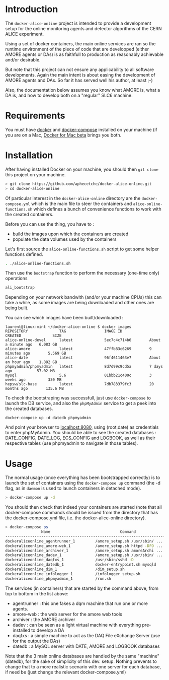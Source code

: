 # Introduction 

The `docker-alice-online` project is intended to provide a development setup
for the online monitoring agents and detector algorithms of the CERN ALICE 
experiment.

Using a set of docker containers, the main online services are ran so 
the runtime environment of the piece of code that are developped (either AMORE agents
 or DAs) is as faithfull to production as reasonably achievable and/or desirable.
 
 But note that this project can not ensure any applicability to all
  software developments. Again the main intent is about easing the development of
   AMORE agents and DAs. So far it has served well his author, at least ;-)

Also, the documentation below assumes you know what AMORE is, what a DA is, and
 how to develop both on a "regular" SLC6 machine.

# Requirements

You must have [docker](http://www.docker.com/products/docker) and [docker-compose](https://github.com/docker/compose/releases)
installed on your machine (if you are on a Mac, [Docker for Mac beta](https://download.docker.com/mac/beta/Docker.dmg)
brings you both.

# Installation 

After having installed Docker on your machine, you should then `git clone` this
 project on your machine.
 
```bash
> git clone https://github.com/aphecetche/docker-alice-online.git
> cd docker-alice-online
```

Of particular interest in the `docker-alice-online` directory are the `docker-compose.yml`
 which is the main file to steer the containers and `alice-online-functions.sh` which 
 defines a bunch of convenience functions to work with the created containers.

Before you can use the thing, you have to :

- build the images upon which the containers are created
- populate the data volumes used by the containers

Let's first
 source the `alice-online-functions.sh` script to get some helper functions defined.

```bash
. ./alice-online-functions.sh
```

Then use the `bootstrap` function to perform the necessary (one-time only) 
 operations

```bash
ali_bootstrap
```

Depending on your network bandwith (and/or your machine CPUs) this can take a while, 
 as some images are being downloaded and other ones are being built.

You can see which images have been built/downloaded :

```
laurent@linux-mint ~/docker-alice-online $ docker images
REPOSITORY              TAG                 IMAGE ID            CREATED              SIZE
alice-online-devel      latest              5ec7c4c714b6        About a minute ago   6.083 GB
alice-amore             latest              47ffb83c6269        9 minutes ago        5.569 GB
alice-date              latest              96f4611463e7        About an hour ago    1.882 GB
phpmyadmin/phpmyadmin   latest              8d7d99c9cd5a        7 days ago           57.02 MB
mysql                   5.6                 01bbb21c400c        3 weeks ago          330 MB
hepsw/slc-base          latest              7db783379fc3        20 months ago        135.6 MB
```

To check the bootstraping was successfull, just use `docker-compose` to launch the
 DB service, and also the `phpMyAdmin` service to get a peek into the created 
 databases.

```
docker-compose up -d datedb phpmyadmin
```

And point your browser to [localhost:8080](localhost:8080), using (root,date) as 
 credentials to enter phpMyAdmin. You should be able to see the created databases : 
 DATE_CONFIG, DATE_LOG, ECS_CONFIG and LOGBOOK, as well as their respective tables
 (use phpmyadmin to navigate in those tables).

# Usage 

The normal usage (once everything has been bootstrapped correctly) is to launch the set of containers 
using the `docker-compose up` command (the -d flag, as in `daemon` is 
used to launch containers in detached mode).
 
```bash
> docker-compose up -d
```

You should then check that indeed your containers are started (note that all 
docker-compose commands should be issued from the directory that has the docker-compose.yml
file, i.e. the docker-alice-online directory).

```bash
> docker-compose ps
                Name                               Command               State           Ports
------------------------------------------------------------------------------------------------------
dockeraliceonline_agentrunner_1         /amore_setup.sh /usr/sbin/ ...   Up
dockeraliceonline_amore-web_1           /amore_setup.sh httpd -DFO ...   Up       0.0.0.0:8100->80/tcp
dockeraliceonline_archiver_1            /amore_setup.sh amoreArchi ...   Up
dockeraliceonline_dadev_1               /amore_setup.sh /usr/sbin/ ...   Up
dockeraliceonline_daqfxs_1              /usr/sbin/sshd -D                Up
dockeraliceonline_datedb_1              docker-entrypoint.sh mysqld      Up       3306/tcp
dockeraliceonline_dim_1                 /dim_setup.sh                    Up
dockeraliceonline_infologger_1          /infologger_setup.sh             Up
dockeraliceonline_phpmyadmin_1          /run.sh                          Up       0.0.0.0:8080->80/tcp
```

The services (in containers) that are started by the command above, from top to bottom in the list above:

- agentrunner : this one fakes a dqm machine that run one or more agents.
- amore-web : the web server for the amore web tools
- archiver : the AMORE archiver
- dadev : can be seen as a light virtual machine with everything pre-installed to 
develop a DA
- daqfxs : a simple machine to act as the DAQ File eXchange Server (use for the
output the DAs)
- datedb : a MySQL server with DATE, AMORE and LOGBOOK databases 


Note that the 3 main online databases are handled by the same "machine" (datedb),
for the sake of simplicity of this dev. setup. Nothing prevents to change that
 to a more realistic scenario with one server for each database, if need be 
 (just change the relevant docker-compose.yml)
